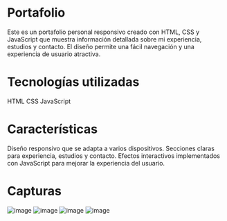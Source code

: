 # Portafolio
Este es un portafolio personal responsivo creado con HTML, CSS y JavaScript que muestra información detallada sobre mi experiencia, estudios y contacto. El diseño permite una fácil navegación y una experiencia de usuario atractiva.
# Tecnologías utilizadas
HTML
CSS
JavaScript
# Características
Diseño responsivo que se adapta a varios dispositivos.
Secciones claras para experiencia, estudios y contacto.
Efectos interactivos implementados con JavaScript para mejorar la experiencia del usuario.
# Capturas
![image](https://github.com/DairaA-AlvarezSolano/Portafolio/assets/147563843/593ef042-667c-4976-9acb-5bcb88d7eca8)
![image](https://github.com/DairaA-AlvarezSolano/Portafolio/assets/147563843/da33c41f-3358-431b-82fe-6faeedaa1022)
![image](https://github.com/DairaA-AlvarezSolano/Portafolio/assets/147563843/1367b079-9687-470e-80d6-53bd6dc31d76)
![image](https://github.com/DairaA-AlvarezSolano/Portafolio/assets/147563843/06646223-032c-43aa-a1f7-a83407903c6b)




